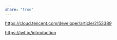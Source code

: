 ```yaml
---
share: "true"
---
```



https://cloud.tencent.com/developer/article/2153389

https://jwt.io/introduction

